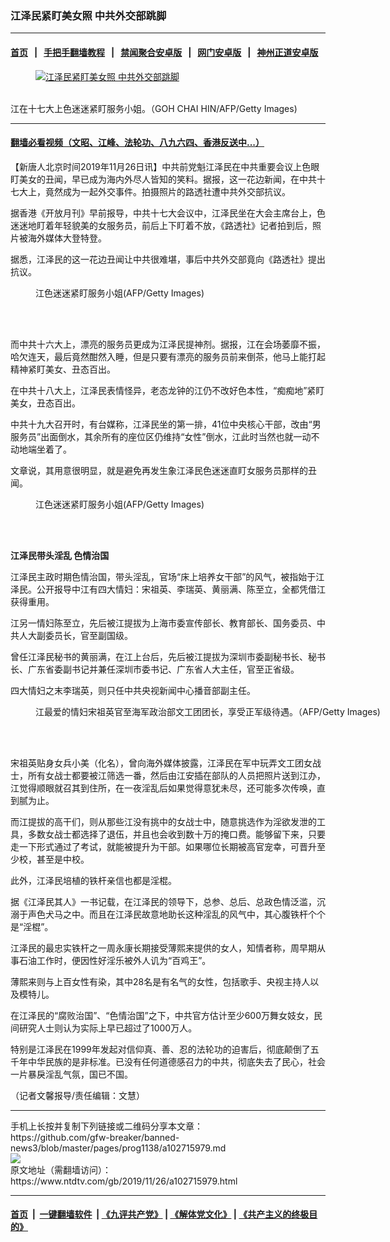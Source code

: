 ### 江泽民紧盯美女照 中共外交部跳脚
------------------------

#### [首页](https://github.com/gfw-breaker/banned-news3/blob/master/README.md) &nbsp;&nbsp;|&nbsp;&nbsp; [手把手翻墙教程](https://github.com/gfw-breaker/guides/wiki) &nbsp;&nbsp;|&nbsp;&nbsp; [禁闻聚合安卓版](https://github.com/gfw-breaker/bn-android) &nbsp;&nbsp;|&nbsp;&nbsp; [网门安卓版](https://github.com/oGate2/oGate) &nbsp;&nbsp;|&nbsp;&nbsp; [神州正道安卓版](https://github.com/SzzdOgate/update) 



<div><div class="featured_image">
 <a href="https://i.ntdtv.com/assets/uploads/2019/11/01b6e92e71ebfb0f69eaf035afc21c49.jpg" target="_blank">
  <figure>
   <img alt="江泽民紧盯美女照 中共外交部跳脚" src="https://i.ntdtv.com/assets/uploads/2019/11/01b6e92e71ebfb0f69eaf035afc21c49.jpg"/>
  </figure><br/>
 </a>
 <span class="caption">
  江在十七大上色迷迷紧盯服务小姐。（GOH CHAI HIN/AFP/Getty Images)
 </span>
</div>
</div><hr/>

#### [翻墙必看视频（文昭、江峰、法轮功、八九六四、香港反送中...）](https://github.com/gfw-breaker/banned-news3/blob/master/pages/links.md)

<div><div class="post_content" itemprop="articleBody">
 <p>
  【新唐人北京时间2019年11月26日讯】中共前党魁江泽民在中共重要会议上色眼盯美女的丑闻，早已成为海内外尽人皆知的笑料。据报，这一花边新闻，在中共十七大上，竟然成为一起外交事件。拍摄照片的路透社遭中共外交部抗议。
 </p>
 <p>
  据香港《开放月刊》早前报导，中共十七大会议中，江泽民坐在大会主席台上，色迷迷地盯着年轻貌美的女服务员，前后上下盯着不放，《路透社》记者拍到后，照片被海外媒体大登特登。
 </p>
 <p>
  据悉，江泽民的这一花边丑闻让中共很难堪，事后中共外交部竟向《路透社》提出抗议。
 </p>
 <figure class="wp-caption alignnone" id="attachment_102715990" style="width: 600px">
  <ok href="https://i.ntdtv.com/assets/uploads/2019/11/71216213022459-450x323.jpg">
   <img alt="" class="size-medium wp-image-102715990" src="https://i.ntdtv.com/assets/uploads/2019/11/71216213022459-450x323-600x338.jpg"/>
  </ok>
  <br/><figcaption class="wp-caption-text">
   江色迷迷紧盯服务小姐(AFP/Getty Images)
  </figcaption><br/>
 </figure><br/>
 <p>
  而中共十六大上，漂亮的服务员更成为江泽民提神剂。据报，江在会场萎靡不振，哈欠连天，最后竟然酣然入睡，但是只要有漂亮的服务员前来倒茶，他马上能打起精神紧盯美女、丑态百出。
 </p>
 <p>
  在中共十八大上，江泽民表情怪异，老态龙钟的江仍不改好色本性，“痴痴地”紧盯美女，丑态百出。
 </p>
 <p>
  中共十九大召开时，有台媒称，江泽民坐的第一排，41位中央核心干部，改由“男服务员”出面倒水，其余所有的座位区仍维持“女性”倒水，江此时当然也就一动不动地端坐着了。
 </p>
 <p>
  文章说，其用意很明显，就是避免再发生象江泽民色迷迷直盯女服务员那样的丑闻。
 </p>
 <figure class="wp-caption alignnone" id="attachment_102715989" style="width: 600px">
  <ok href="https://i.ntdtv.com/assets/uploads/2019/11/1307191311122482-600x408.jpg">
   <img alt="" class="size-medium wp-image-102715989" src="https://i.ntdtv.com/assets/uploads/2019/11/1307191311122482-600x408-600x338.jpg"/>
  </ok>
  <br/><figcaption class="wp-caption-text">
   江色迷迷紧盯服务小姐(AFP/Getty Images)
  </figcaption><br/>
 </figure><br/>
 <p>
  <strong>
   江泽民带头淫乱 色情治国
  </strong>
 </p>
 <p>
  江泽民主政时期色情治国，带头淫乱，官场“床上培养女干部”的风气，被指始于江泽民。公开报导中江有四大情妇：宋祖英、李瑞英、黄丽满、陈至立，全都凭借江获得重用。
 </p>
 <p>
  江另一情妇陈至立，先后被江提拔为上海市委宣传部长、教育部长、国务委员、中共人大副委员长，官至副国级。
 </p>
 <p>
  曾任江泽民秘书的黄丽满，在江上台后，先后被江提拔为深圳市委副秘书长、秘书长、广东省委副书记并兼任深圳市委书记、广东省人大主任，官至正省级。
 </p>
 <p>
  四大情妇之末李瑞英，则只任中共央视新闻中心播音部副主任。
 </p>
 <figure class="wp-caption alignnone" id="attachment_102716000" style="width: 600px">
  <ok href="https://i.ntdtv.com/assets/uploads/2019/11/GettyImages-51993676-1.jpg">
   <img alt="" class="size-medium wp-image-102716000" src="https://i.ntdtv.com/assets/uploads/2019/11/GettyImages-51993676-1-600x338.jpg"/>
  </ok>
  <br/><figcaption class="wp-caption-text">
   江最爱的情妇宋祖英官至海军政治部文工团团长，享受正军级待遇。（AFP/Getty Images)
  </figcaption><br/>
 </figure><br/>
 <p>
  宋祖英贴身女兵小美（化名），曾向海外媒体披露，江泽民在军中玩弄文工团女战士，所有女战士都要被江筛选一番，然后由江安插在部队的人员把照片送到江办，江觉得顺眼就召其到住所，在一夜淫乱后如果觉得意犹未尽，还可能多次传唤，直到腻为止。
 </p>
 <p>
  而江提拔的高干们，则从那些江没有挑中的女战士中，随意挑选作为淫欲发泄的工具，多数女战士都选择了退伍，并且也会收到数十万的掩口费。能够留下来，只要走一下形式通过了考试，就能被提升为干部。如果哪位长期被高官宠幸，可晋升至少校，甚至是中校。
 </p>
 <p>
  此外，江泽民培植的铁杆亲信也都是淫棍。
 </p>
 <p>
  据《江泽民其人》一书记载，在江泽民的领导下，总参、总后、总政色情泛滥，沉溺于声色犬马之中。而且在江泽民故意地助长这种淫乱的风气中，其心腹铁杆个个是“淫棍”。
 </p>
 <p>
  江泽民的最忠实铁杆之一周永康长期接受薄熙来提供的女人，知情者称，周早期从事石油工作时，便因性好淫乐被外人讥为“百鸡王”。
 </p>
 <p>
  薄熙来则与上百女性有染，其中28名是有名气的女性，包括歌手、央视主持人以及模特儿。
 </p>
 <p>
  在江泽民的“腐败治国”、“色情治国”之下，中共官方估计至少600万舞女妓女，民间研究人士则认为实际上早已超过了1000万人。
 </p>
 <p>
  特别是江泽民在1999年发起对信仰真、善、忍的法轮功的迫害后，彻底颠倒了五千年中华民族的是非标准。已没有任何道德感召力的中共，彻底失去了民心，社会一片暴戾淫乱气氛，国已不国。
 </p>
 <p>
  （记者文馨报导/责任编辑：文慧）
 </p>
 <div class="single_ad">
 </div>
</div>
</div>
<hr/>
手机上长按并复制下列链接或二维码分享本文章：<br/>
https://github.com/gfw-breaker/banned-news3/blob/master/pages/prog1138/a102715979.md <br/>
<a href='https://github.com/gfw-breaker/banned-news3/blob/master/pages/prog1138/a102715979.md'><img src='https://github.com/gfw-breaker/banned-news3/blob/master/pages/prog1138/a102715979.md.png'/></a> <br/>
原文地址（需翻墙访问）：https://www.ntdtv.com/gb/2019/11/26/a102715979.html


------------------------
#### [首页](https://github.com/gfw-breaker/banned-news3/blob/master/README.md) &nbsp;|&nbsp; [一键翻墙软件](https://github.com/gfw-breaker/nogfw/blob/master/README.md) &nbsp;| [《九评共产党》](https://github.com/gfw-breaker/9ping.md/blob/master/README.md#九评之一评共产党是什么) | [《解体党文化》](https://github.com/gfw-breaker/jtdwh.md/blob/master/README.md) | [《共产主义的终极目的》](https://github.com/gfw-breaker/gczydzjmd.md/blob/master/README.md)


<img src='http://gfw-breaker.win/banned-news3/pages/prog1138/a102715979.md' width='0px' height='0px'/>